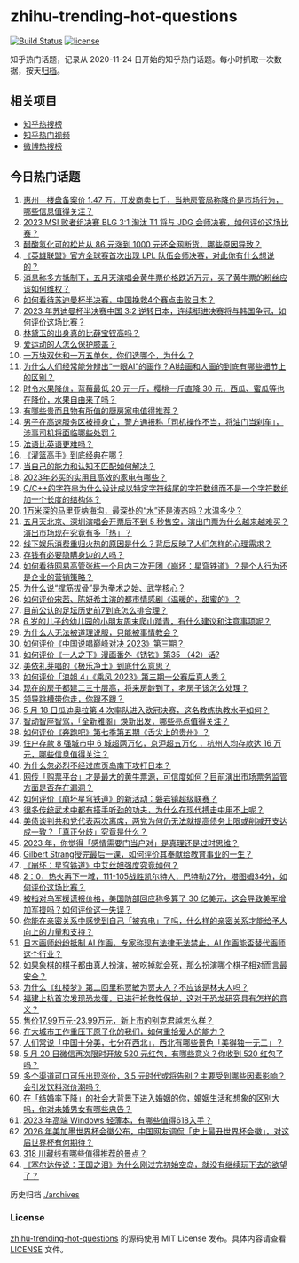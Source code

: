 # zhihu-trending-hot-questions

[![Build Status](https://github.com/justjavac/zhihu-trending-hot-questions/workflows/ci/badge.svg?branch=master)](https://github.com/justjavac/zhihu-trending-hot-questions/actions)
[![license](https://img.shields.io/github/license/justjavac/zhihu-trending-hot-questions)](https://github.com/justjavac/zhihu-trending-hot-questions/blob/master/LICENSE)

知乎热门话题，记录从 2020-11-24
日开始的知乎热门话题。每小时抓取一次数据，按天[归档](./archives)。

## 相关项目

- [知乎热搜榜](https://github.com/justjavac/zhihu-trending-top-search)
- [知乎热门视频](https://github.com/justjavac/zhihu-trending-hot-video)
- [微博热搜榜](https://github.com/justjavac/weibo-trending-hot-search)

## 今日热门话题

<!-- BEGIN -->
<!-- 最后更新时间 Sun May 21 2023 03:07:40 GMT+0800 (China Standard Time) -->

1. [惠州一楼盘备案价 1.47 万，开发商卖七千，当地房管局称降价是市场行为，哪些信息值得关注？](https://www.zhihu.com/question/602034551)
1. [2023 MSI 败者组决赛 BLG 3:1 淘汰 T1 将与 JDG 会师决赛，如何评价这场比赛？](https://www.zhihu.com/question/602081462)
1. [醋酸氢化可的松片从 86 元涨到 1000 元还全网断货，哪些原因导致？](https://www.zhihu.com/question/601956292)
1. [《英雄联盟》官方全球赛首次出现 LPL 队伍会师决赛，对此你有什么想说的？](https://www.zhihu.com/question/602128226)
1. [消息称多方抵制下，五月天演唱会黄牛票价格跌近万元，买了黄牛票的粉丝应该如何维权？](https://www.zhihu.com/question/601943204)
1. [如何看待苏迪曼杯半决赛，中国挽救4个赛点击败日本？](https://www.zhihu.com/question/602136410)
1. [2023 年苏迪曼杯半决赛中国 3:2 逆转日本，连续挺进决赛将与韩国争冠，如何评价这场比赛？](https://www.zhihu.com/question/602150307)
1. [林黛玉的出身真的比薛宝钗高吗？](https://www.zhihu.com/question/599342922)
1. [爱运动的人怎么保护膝盖？](https://www.zhihu.com/question/327413189)
1. [一万块双休和一万五单休，你们选哪个，为什么？](https://www.zhihu.com/question/399436444)
1. [为什么人们经常能分辨出“一眼AI”的画作？AI绘画和人画的到底有哪些细节上的区别？](https://www.zhihu.com/question/597129798)
1. [时令水果降价，蓝莓最低 20 元一斤，樱桃一斤直降 30 元，西瓜、蜜瓜等也在降价，水果自由来了吗？](https://www.zhihu.com/question/602034553)
1. [有哪些贵而且物有所值的厨房家电值得推荐？](https://www.zhihu.com/question/27314367)
1. [男子在高速服务区被撞身亡，警方通报称「司机操作不当，将油门当刹车」，涉事司机将面临哪些处罚？](https://www.zhihu.com/question/601945252)
1. [法语比英语更难吗？](https://www.zhihu.com/question/581580357)
1. [《灌篮高手》到底经典在哪？](https://www.zhihu.com/question/32042664)
1. [当自己的能力和认知不匹配如何解决？](https://www.zhihu.com/question/601238615)
1. [2023年必买的实用且高效的家电有哪些？](https://www.zhihu.com/question/598538402)
1. [C/C++的字符串为什么设计成以特定字符结尾的字符数组而不是一个字符数组加一个长度的结构体？](https://www.zhihu.com/question/601875104)
1. [1万米深的马里亚纳海沟，最深处的“水”还是液态吗？水温多少？](https://www.zhihu.com/question/601404211)
1. [五月天北京、深圳演唱会开票后不到 5 秒售空，演出门票为什么越来越难买？演出市场现在究竟有多「热」？](https://www.zhihu.com/question/601938220)
1. [线下娱乐消费重归火热的原因是什么？背后反映了人们怎样的心理需求？](https://www.zhihu.com/question/601938935)
1. [存钱有必要隐瞒身边的人吗？](https://www.zhihu.com/question/483740517)
1. [如何看待网易高管张栋一个月内三次开团《崩坏：星穹铁道》？是个人行为还是企业的营销策略？](https://www.zhihu.com/question/602000368)
1. [为什么说“撑筋拔骨”是为拳术之始、武学核心？](https://www.zhihu.com/question/593428471)
1. [如何评价宋茜、陈妍希主演的都市情感剧《温暖的，甜蜜的》？](https://www.zhihu.com/question/598967467)
1. [目前公认的足坛历史前7到底怎么排合理？](https://www.zhihu.com/question/338288462)
1. [6 岁的儿子约幼儿园的小朋友周末爬山踏青，有什么建议和注意事项呢？](https://www.zhihu.com/question/587328689)
1. [为什么人无法被道理说服，只能被事情教会？](https://www.zhihu.com/question/599969580)
1. [如何评价《中国说唱巅峰对决 2023》第三期？](https://www.zhihu.com/question/602080435)
1. [如何评价《一人之下》漫画番外《锈铁》第35 （42）话?](https://www.zhihu.com/question/601993938)
1. [美依礼芽唱的《极乐净土》到底什么意思？](https://www.zhihu.com/question/601044270)
1. [如何评价「浪姐 4」《乘风 2023》第三期一公赛后真人秀？](https://www.zhihu.com/question/602047177)
1. [现在的房子都建二三十层高，将来房龄到了，老房子该怎么处理？](https://www.zhihu.com/question/440200131)
1. [领导跳槽带你走，你跟不跟？](https://www.zhihu.com/question/433804952)
1. [5 月 18 日瓜迪奥拉第 4 次率队进入欧冠决赛，这名教练执教水平如何？](https://www.zhihu.com/question/601735678)
1. [智动智座智驾，「全新雅阁」焕新出发，哪些亮点值得关注？](https://www.zhihu.com/question/601898739)
1. [如何评价《奔跑吧》第七季第五期《舌尖上的贵州》？](https://www.zhihu.com/question/601948549)
1. [住户存款 8 强城市中 6 城超两万亿，京沪超五万亿 ，杭州人均存款达 16 万元，哪些信息值得关注？](https://www.zhihu.com/question/602072912)
1. [为什么忽必烈不经过库页岛南下攻打日本？](https://www.zhihu.com/question/35856128)
1. [网传「购票平台」才是最大的黄牛票源，可信度如何？目前演出市场票务监管方面是否存在漏洞？](https://www.zhihu.com/question/601940151)
1. [如何评价《崩坏星穹铁道》的新活动：磐岩镇超级联赛？](https://www.zhihu.com/question/601862628)
1. [很多传统武术中都有搭手听劲的功夫，为什么在现代搏击中用不上呢？](https://www.zhihu.com/question/601956808)
1. [美债谈判共和党代表两次离席，两党为何仍无法就提高债务上限或削减开支达成一致？「真正分歧」究竟是什么？](https://www.zhihu.com/question/602041084)
1. [2023 年，你觉得「感情需要门当户对」是真理还是过时思维？](https://www.zhihu.com/question/599386736)
1. [Gilbert Strang授完最后一课，如何评价其奉献给教育事业的一生？](https://www.zhihu.com/question/601358476)
1. [《崩坏：星穹铁道》中艾丝妲强度究竟如何？](https://www.zhihu.com/question/598926996)
1. [2：0，热火再下一城，111-105战胜凯尔特人，巴特勒27分，塔图姆34分，如何评价这场比赛？](https://www.zhihu.com/question/602044141)
1. [被指对乌军援谎报价格，美国防部回应称多算了 30 亿美元，这会导致美军增加军援吗？如何评价这一失误？](https://www.zhihu.com/question/601870674)
1. [你能在亲密关系中感觉到自己「被充电」了吗，什么样的亲密关系才能给予人向上的力量和支持？](https://www.zhihu.com/question/599385775)
1. [日本画师纷纷抵制 AI 作画，专家称现有法律无法禁止，AI 作画能否替代画师这个行业？](https://www.zhihu.com/question/550997249)
1. [如果象棋的棋子都由真人扮演，被吃掉就会死，那么扮演哪个棋子相对而言最安全？](https://www.zhihu.com/question/601853961)
1. [为什么《红楼梦》第二回里称贾敏为贾夫人？不应该是林夫人吗？](https://www.zhihu.com/question/28633927)
1. [福建上杭首次发现恐龙蛋，已进行抢救性保护，这对于恐龙研究具有怎样的意义？](https://www.zhihu.com/question/601870774)
1. [售价17.99万元-23.99万元，新上市的别克君越怎么样？](https://www.zhihu.com/question/601181774)
1. [在大城市工作重压下原子化的我们，如何重拾爱人的能力？](https://www.zhihu.com/question/599385566)
1. [人们常说「中国十分美，七分在西北」，西北有哪些景色「美得独一无二」？](https://www.zhihu.com/question/601270512)
1. [5 月 20 日微信再次限时开放 520 元红包，有哪些意义？你收到 520 红包了吗？](https://www.zhihu.com/question/602047458)
1. [多个渠道可口可乐出现涨价，3.5 元时代或将告别？主要受到哪些因素影响？会引发饮料涨价潮吗？](https://www.zhihu.com/question/601981279)
1. [在「结婚率下降」的社会大背景下进入婚姻的你，婚姻生活和想象的区别大吗，你对未婚男女有哪些忠告？](https://www.zhihu.com/question/599386224)
1. [2023 年高端 Windows 轻薄本，有哪些值得618入手？](https://www.zhihu.com/question/601915772)
1. [2026 年美加墨世界杯会徽公布，中国网友调侃「史上最丑世界杯会徽」，对这届世界杯有何期待？](https://www.zhihu.com/question/601689800)
1. [318 川藏线有哪些值得推荐的景点？](https://www.zhihu.com/question/599881063)
1. [《塞尔达传说：王国之泪》为什么刚过完初始空岛，就没有继续玩下去的欲望了？](https://www.zhihu.com/question/601602222)

<!-- END -->

历史归档 [./archives](./archives)

### License

[zhihu-trending-hot-questions](https://github.com/justjavac/zhihu-trending-hot-questions)
的源码使用 MIT License 发布。具体内容请查看 [LICENSE](./LICENSE) 文件。
